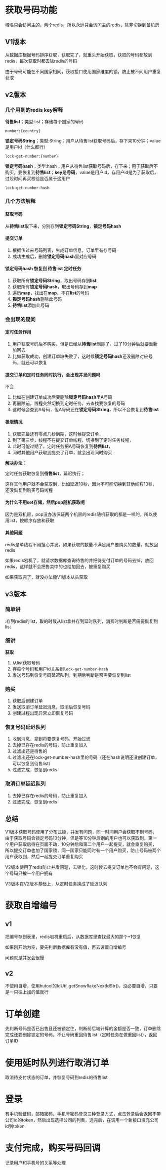 # 获取号码功能

域名只会访问主的，两个redis，所以永远只会访问主的redis，除非切换到备机房

## V1版本

从数据库根据号码排序获取，获取完了，就重头开始获取，获取的号码都放到redis，每次获取时都去除redis的号码

由于号码可能在不同国家相同，获取接口使用国家维度的锁，防止被不同用户重复获取

## v2版本

### 几个用到的redis key解释

**待售list**；类型:list；存储每个国家的号码

```
number:{country}
```

**锁定号码String**；类型:String；用户从待售list获取号码后，存下来10分钟；value是用户id（什么都行）

```
lock-get-number:{number}
```

**锁定号码hash**；类型:hash；用户从待售list获取号码后，存下来；用于获取后不购买，要恢复到**待售list**；**key**是**号码**，value是用户id，存用户id是为了获取后，过段时间再买校验是否属于这用户

```
lock-get-number-hash
```

### 几个方法解释

#### 获取号码

从**待售list**取下来，分别存到**锁定号码String**，**锁定号码hash**

#### 提交订单

1. 根据传过来号码列表，生成订单信息，订单里有存号码
2. 成功生成后，删除**锁定号码hash**里对应号码

#### 锁定号码hash 恢复到 待售list 定时任务

1. 获取所有**锁定号码String**，取出号码存到**list**
2. 获取所有**锁定号码hash**，取出号码存到**map**
3. 遍历**map**，找出在**map**，不在**list**的号码
4. **锁定号码hash**删除此号码
5. **待售list**添加此号码

### 会出现的疑问

#### 定时任务作用

1. 用户获取号码后不购买，但是已经从**待售list**删除了，过了10分钟后就要重新加回去
2. 比如获取成功，创建订单缺失败了，这时候**锁定号码hash**还没删除对应号码，就还可以恢复

#### 提交订单和定时任务同时执行，会出现并发问题吗

不会

1. 比如在创建订单成功后要删除**锁定号码hash**里A号码
2. 再删除前，线程突然切换到定时任务，去查找要恢复的号码
3. 这时候会查到A号码，但A号码还在**锁定号码String**，所以不会恢复到**待售list**

#### 极限情况

1. 获取完最还有零点几秒到期，这时候提交订单，
2. 到了第三步，线程不在提交订单线程，切换到了定时任务线程，
3. 此时可能过期了，定时任务把A号码恢复到**待售list**，
4. 同时其他用户获取到提交了订单，就会出现同时购买

**解决办法：**

定时任务获取恢复到**待售list**，延迟执行；

这样其他用户就不会获取到，比如延迟10秒，因为不可能切换到其他线程10秒，还没恢复到购买号码线程

#### 为什么不用set存储，然后pop随机获取呢

因为是双机房，pop没办法保证两个机房的redis随机获取的都是一样的，所以使用list，按顺序存放和获取

#### 其他问题

redis是单线程不用担心并发，如果获取的数量不满足用户要购买的数量，就放回redis

如果redis宕机了，就请求数据库查询待售的并把待支付订单的号码去掉，放回redis，这样就不会把售卖中的也给加回去，被重复购买

如果获取完了，就没办法像V1版本从头获取

## v3版本

### 简单讲

:存到redis的list，取的时候从list拿并存到延时队列，消费时判断是否需要恢复到list

### 细讲

**获取**

1. 从list获取号码
2. 存每个号码和用户id关系到`lock-get-number-hash`
3. 发送号码到恢复号码延迟队列，到期后判断是否需要恢复到list

### 购买

1. 获取后创建订单
2. 发送取消订单延迟消息，取消后恢复号码
3. 创建过程出现异常立即恢复号码

### 恢复号码延迟队列

1. 收到消息，拿到将要恢复号码，开始过滤
2. 去掉已存在redis的号码，防止重复加入
3. 过滤出还是待售的
4. 过滤出还在lock-get-number-hash里的号码（还在hash说明还没创建订单，可以恢复到待售list）
5. 过滤完成，恢复到redis

### 取消订单延迟队列

1. 去掉已存在redis的号码，防止重复加入
2. 过滤完成，恢复到redis



## 总结

V1版本获取号码使用了分布式锁，并发有问题，同一时间用户会获取不到号码，由于获取号码会锁定号码10分钟，但是等10分钟后别的用户也可以获取到，第一个用户获取后待在页面不动，10分钟后和第二个用户一起提交，就会重复购买，所以提交订单也加了国家锁，同一国家只能同时有一个用户购买，防止号码被两个用户获取到，然后一起提交订单重复购买

V2版本使用了redis防止并发问题，去锁化，这时候去提交订单也不会有问题，这个号码只被一个用户拥有

V3版本在V2版本基础上，从定时任务换成了延迟队列

# 获取自增编号

## v1

把编号存到表里，redis宕机重启后，从数据库里查找最大的那个+1恢复

如果刚开始为空，要先判断数据库有没有值，再去设置自增编号

问题就是并发会很慢

## v2

不使用自增，使用hutool的IdUtil.getSnowflakeNextIdStr()，没必要自增，只要是一只往上加的值就行

# 订单创建

先判断号码是否已出售且还被锁定住，判断前后端计算的金额是否一致，订单删除完成还要删除锁定的号码，不让号码重回待售list（定时任务在做重回list），返回订单ID

# 使用延时队列进行取消订单

取消待支付状态的订单，并恢复号码到redis的待售list

# 登录

有手机验证码，邮箱密码，手机号密码登录三种登录方式，点击登录后会返回不带公司id的token，然后出现选择公司的列表，选完后，在调用一个新接口填充公司id到token

# 支付完成，购买号码回调

记录用户和手机号的关系等处理
